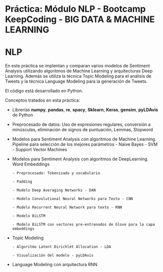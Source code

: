 # Práctica: Módulo NLP - Bootcamp KeepCoding - BIG DATA & MACHINE LEARNING

# NLP

En este práctica se implentan y comparan varios modelos de Sentiment Analysis utilizando algoritmos de Machine Learning y 
arquitecturas Deep Learning. Además se utiliza la técnica Topic Modeling para el análisis de Tweets y la técnica Language 
Modeling para la generación de Tweets. 

El código está desarrollado en Python.

Conceptos tratados en esta práctica:

- Librerías **numpy**, **pandas**, **re**, **spacy**, **Sklearn**, **Keras**, **gensim**, **pyLDAvis** de Python 
- Preprocesado de datos: Uso de expresiones regulares, conversión a minúsculas, eliminación de signos de puntuación, Lemmas,
Stopword
- Modelos para Sentiment Analysis con algoritmos de Machine Learning. Pipeline para selección de los mejores parámetros
      - Naive Bayes
      - SVM - Support Vector Machines
- Modelos para Sentiment Analysis con algoritmos de DeepLearning. Word Embeddings

      - Preprocesado: Tokenizado y vocabulario
      
      - Padding
      
      - Modelo Deep Averaging Networks - DAN
      
      - Modelo Convolutional Neural Networks para Texto - CNN
      
      - Modelo Recurrent Neural Network para texto - RNN
      
      - Modelo BiLSTM
      
      - Modelo BiLSTM con vectores pre-entrenados de Glove para la capa embeddings
- Topic Modeling

      - Algoritmo Latent Dirichlet Allocation - LDA
      
      - Visualización del modelo - pyLDAvis
      
- Language Modeling con arquitectura RNN
